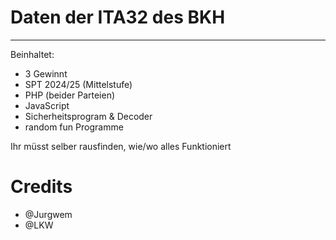 # Daten der ITA32 des BKH
--------------------------------------------
Beinhaltet:
- 3 Gewinnt
- SPT 2024/25 (Mittelstufe)
- PHP (beider Parteien)
- JavaScript
- Sicherheitsprogram & Decoder
- random fun Programme

Ihr müsst selber rausfinden, wie/wo alles Funktioniert


# Credits

- @Jurgwem
- @LKW